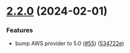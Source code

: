 # [2.2.0](https://github.com/observeinc/terraform-aws-kinesis-firehose/compare/v2.1.0...v2.2.0) (2024-02-01)


### Features

* bump AWS provider to 5.0 ([#55](https://github.com/observeinc/terraform-aws-kinesis-firehose/issues/55)) ([534722e](https://github.com/observeinc/terraform-aws-kinesis-firehose/commit/534722ef46a08cdca7d4388c4c035170cdfaed13))



